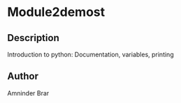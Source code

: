 # Module2demost

## Description
Introduction to python: Documentation, variables, printing

## Author
Amninder Brar